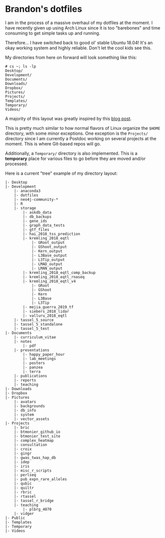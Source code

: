 # Brandon's dotfiles

I am in the process of a massive overhaul of my dotfiles at the moment.
I have recently given up using Arch Linux since it is too "barebones" and
time consuming to get simple tasks up and running.

Therefore... I have switched back to good ol' stable Ubuntu 18.04! It's an
okay working system and highly reliable. Don't let the cool kids see this.

My directories from here on forward will look something like this:

```
# cs ~; ls -lp
Desktop/
Development/
Documents/
Downloads/
Dropbox/
Pictures/
Projects/
Templates/
Temporary/
Videos/
```

A majority of this layout was greatly inspired by this
[blog post](https://linuxtidbits.wordpress.com/2015/01/12/organizing-my-home-directory/).

This is pretty much similar to how normal flavors of Linux organize the
`$HOME` directory, with some minor exceptions. One exception is the
`Projects/` directory since I am currently a Postdoc working on several
projects at the moment. This is where Git-based repos will go.

Additionally, a `Temporary/` directory is also implemented. This is a
**temporary** place for various files to go before they are moved and/or
processed.

Here is a current "tree" example of my directory layout:

```
|- Desktop
|- Development
    |- anaconda3
    |- dotfiles
    |- neo4j-community-*
    |- R
    |- storage
        |- askdb_data
        |- db_backups
        |- gene_ids
        |- graph_data_tests
        |- gtf_files
        |- hai_2018_tss_prediction
        |- kremling_2018_eqtl
            |- GRoot_output
            |- GShoot_output
            |- Kern_output
            |- L3Base_output
            |- L3Tip_output
            |- LMAD_output
            |- LMAN_output
        |- kremling_2018_eqtl_comp_backup
        |- kremling_2018_eqtl_rnaseq
        |- kremling_2018_eqtl_v4
            |- GRoot
            |- GShoot
            |- Kern
            |- L3Base
            |- L3Tip
        |- mejia_guerra_2019_tf
        |- siebers_2018_lidar
        |- valluru_2018_eqtl
    |- tassel_5_source
    |- tassel_5_standalone
    |- tassel_5_test
|- Documents
    |- curriculum_vitae
    |- notes
        |- pdf
    |- presentations
        |- happy_paper_hour
        |- lab_meetings
        |- posters
        |- panzea
        |- terra
    |- publications
    |- reports
    |- teaching
|- Downloads
|- Dropbox
|- Pictures
    |- avatars
    |- backgrounds
    |- db_info
    |- system
    |- vector_assets
|- Projects
    |- bric
    |- btmonier_github_io
    |- btmonier_test_site
    |- complex_heatmap
    |- consultation
    |- croix
    |- gingr
    |- gwas_twas_hap_db
    |- idep
    |- iris
    |- misc_r_scripts
    |- perlseq
    |- pub_expn_rare_alleles
    |- qubic
    |- quiltr
    |- rbric
    |- rtassel
    |- tassel_r_bridge
    |- teaching
        |- plbrg_4070
    |- vidger
|- Public
|- Templates
|- Temporary
|- Videos
```

